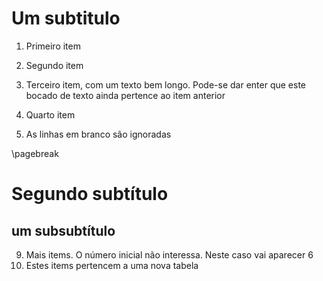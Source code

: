 # Um subtitulo

1. Primeiro item
2. Segundo item
3. Terceiro item, com um texto bem longo. Pode-se dar enter
     que este bocado de texto ainda pertence ao item anterior
4. Quarto item

5. As linhas em branco são ignoradas

\pagebreak

# Segundo subtítulo

## um subsubtítulo

9. Mais items. O número inicial não interessa. Neste caso vai aparecer 6
10. Estes items pertencem a uma nova tabela
